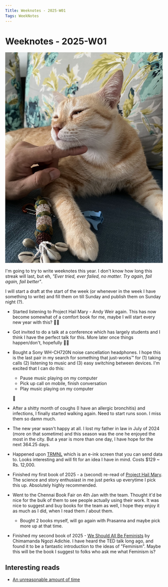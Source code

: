 ```yaml
---
Title: Weeknotes - 2025-W01
Tags: WeekNotes
---
```


# Weeknotes - 2025-W01

![Cover image for 2025-W01](/weeknotes/_images/cover-2025-w01.jpg)

I'm going to try to write weeknotes this year. I don't know how long this streak will last, but eh, _"Ever tried, ever failed, no matter. Try again, fail again, fail better"_.

I will start a draft at the start of the week (or whenever in the week I have something to write) and fill them on till Sunday and publish them on Sunday night (?).

- Started listening to Project Hail Mary - Andy Weir again. This has now become somewhat of a comfort book for me, maybe I will start every new year with this? 🤷🏾
- Got invited to do a talk at a conference which has largely students and I think I have the perfect talk for this. More later once things happen/don't, hopefully 🤞🏾
- Bought a Sony WH-CH720N noise cancellation headphones. I hope this is the last pair in my search for something that just-works™️ for (1) taking calls (2) listening to music and (3) easy switching between devices. I'm excited that I can do this: 
    - Pause music playing on my computer
    - Pick up call on mobile, finish conversation
    - Play music playing on my computer

    🤯
- After a shitty month of coughs (I have an allergic bronchitis) and infections, I finally started walking again. Need to start runs soon. I miss them so damn much.
- The new year wasn't happy at all. I lost my father in law in July of 2024 (more on that sometime) and this season was the one he enjoyed the most in the city. But a year is more than one day, I have hope for the next 364.25 days.
- Happened upon [TRMNL](https://usetrmnl.com/) which is an e-ink screen that you can send data to. Looks interesting and will fit for an idea I have in mind. Costs $129 ~ Rs. 12,000. 
- Finished my first book of 2025 - a (second) re-read of [Project Hail Mary](https://www.goodreads.com/book/show/54493401-project-hail-mary). The science and story enthusiast in me just perks up everytime I pick this up. Absolutely highly recommended.
- Went to the Chennai Book Fair on 4th Jan with the team. Thought it'd be nice for the bulk of them to see people actually using their work. It was nice to suggest and buy books for the team as well, I hope they enjoy it as much as I did, when I read them / about them. 
    - Bought 2 books myself, will go again with Prasanna and maybe pick more up at that time.
- Finished my second book of 2025 - [We Should All Be Feminists](https://www.goodreads.com/book/show/22738563-we-should-all-be-feminists) by Chimamanda Ngozi Adichie. I have heard the TED talk long ago, and found it to be a fantastic introduction to the ideas of "Feminism". Maybe this will be the book I suggest to folks who ask me what Feminism is? 


## Interesting reads

- [An unreasonable amount of time](https://allenpike.com/2024/an-unreasonable-amount-of-time)